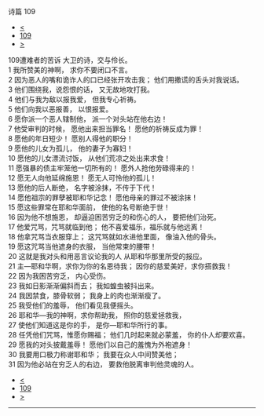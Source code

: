 ﻿





 诗篇 109




* [<](bible/PSA108.md)
* [109](bible/PSA.md)
* [>](bible/PSA110.md)



 
109遭难者的苦诉 大卫的诗，交与伶长。  
1 我所赞美的神啊， 求你不要闭口不言。  
2 因为恶人的嘴和诡诈人的口已经张开攻击我； 他们用撒谎的舌头对我说话。  
3 他们围绕我，说怨恨的话， 又无故地攻打我。  
4 他们与我为敌以报我爱， 但我专心祈祷。  
5 他们向我以恶报善， 以恨报爱。     
6 愿你派一个恶人辖制他， 派一个对头站在他右边！  
7 他受审判的时候， 愿他出来担当罪名！ 愿他的祈祷反成为罪！  
8 愿他的年日短少！ 愿别人得他的职分！  
9 愿他的儿女为孤儿， 他的妻子为寡妇！  
10 愿他的儿女漂流讨饭， 从他们荒凉之处出来求食！  
11 愿强暴的债主牢笼他一切所有的！ 愿外人抢他劳碌得来的！  
12 愿无人向他延绵施恩！ 愿无人可怜他的孤儿！  
13 愿他的后人断绝， 名字被涂抹，不传于下代！  
14 愿他祖宗的罪孽被耶和华记念！ 愿他母亲的罪过不被涂抹！  
15 愿这些罪常在耶和华面前， 使他的名号断绝于世！  
16 因为他不想施恩， 却逼迫困苦穷乏的和伤心的人， 要把他们治死。  
17 他爱咒骂，咒骂就临到他； 他不喜爱福乐，福乐就与他远离！  
18 他拿咒骂当衣服穿上； 这咒骂就如水进他里面， 像油入他的骨头。  
19 愿这咒骂当他遮身的衣服， 当他常束的腰带！     
20 这就是我对头和用恶言议论我的人 从耶和华那里所受的报应。  
21 主—耶和华啊，求你为你的名恩待我； 因你的慈爱美好，求你搭救我！  
22 因为我困苦穷乏， 内心受伤。  
23 我如日影渐渐偏斜而去； 我如蝗虫被抖出来。  
24 我因禁食，膝骨软弱； 我身上的肉也渐渐瘦了。  
25 我受他们的羞辱， 他们看见我便摇头。     
26 耶和华—我的神啊，求你帮助我， 照你的慈爱拯救我，  
27 使他们知道这是你的手， 是你—耶和华所行的事。  
28 任凭他们咒骂，惟愿你赐福； 他们几时起来就必蒙羞， 你的仆人却要欢喜。  
29 愿我的对头披戴羞辱！ 愿他们以自己的羞愧为外袍遮身！  
30 我要用口极力称谢耶和华； 我要在众人中间赞美他；  
31 因为他必站在穷乏人的右边， 要救他脱离审判他灵魂的人。 
* [<](bible/PSA108.md)
* [109](bible/PSA.md)
* [>](bible/PSA110.md)





---









